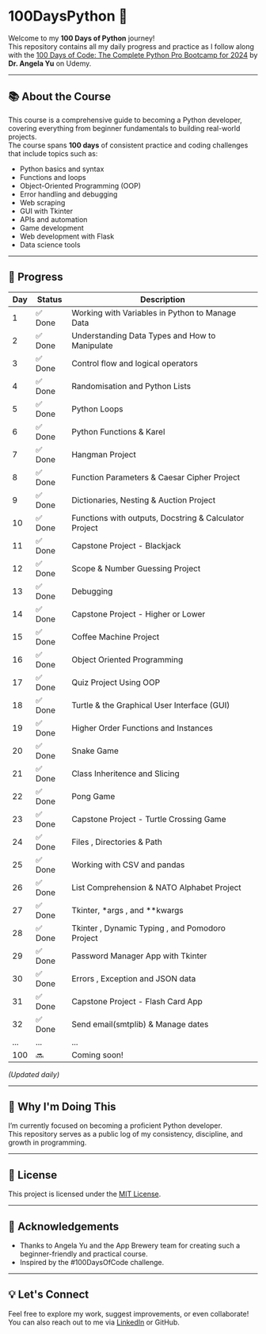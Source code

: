 # 100DaysPython 🐍

Welcome to my **100 Days of Python** journey!  
This repository contains all my daily progress and practice as I follow along with the [100 Days of Code: The Complete Python Pro Bootcamp for 2024](https://www.udemy.com/course/100-days-of-code/) by **Dr. Angela Yu** on Udemy.

---

## 📚 About the Course

This course is a comprehensive guide to becoming a Python developer, covering everything from beginner fundamentals to building real-world projects.  
The course spans **100 days** of consistent practice and coding challenges that include topics such as:

- Python basics and syntax
- Functions and loops
- Object-Oriented Programming (OOP)
- Error handling and debugging
- Web scraping
- GUI with Tkinter
- APIs and automation
- Game development
- Web development with Flask
- Data science tools

---

## 📅 Progress

| Day | Status | Description |
|-----|--------|-------------|
| 1   | ✅ Done | Working with Variables in Python to Manage Data |
| 2   | ✅ Done | Understanding Data Types and How to Manipulate |
| 3   | ✅ Done | Control flow and logical operators |
| 4   | ✅ Done | Randomisation and Python Lists |
| 5   | ✅ Done | Python Loops |
| 6   | ✅ Done | Python Functions & Karel |
| 7   | ✅ Done | Hangman Project |
| 8   | ✅ Done | Function Parameters & Caesar Cipher Project |
| 9   | ✅ Done | Dictionaries, Nesting & Auction Project |
| 10  | ✅ Done | Functions with outputs, Docstring & Calculator Project|
| 11  | ✅ Done | Capstone Project - Blackjack|
| 12  | ✅ Done | Scope & Number Guessing Project|
| 13  | ✅ Done | Debugging|
| 14  | ✅ Done | Capstone Project - Higher or Lower|
| 15  | ✅ Done | Coffee Machine Project|
| 16  | ✅ Done | Object Oriented Programming|
| 17  | ✅ Done | Quiz Project Using OOP|
| 18  | ✅ Done | Turtle & the Graphical User Interface (GUI)|
| 19  | ✅ Done | Higher Order Functions and Instances|
| 20  | ✅ Done | Snake Game |
| 21  | ✅ Done | Class Inheritence and Slicing |
| 22  | ✅ Done | Pong Game|
| 23  | ✅ Done | Capstone Project - Turtle Crossing Game|
| 24  | ✅ Done | Files , Directories & Path |
| 25  | ✅ Done | Working with CSV and pandas|
| 26  | ✅ Done | List Comprehension & NATO Alphabet Project|
| 27  | ✅ Done |Tkinter, *args , and **kwargs |
| 28  | ✅ Done |Tkinter , Dynamic Typing , and Pomodoro Project|
| 29  | ✅ Done |Password Manager App with Tkinter|
| 30  | ✅ Done |Errors , Exception and JSON data|
| 31  | ✅ Done |Capstone Project - Flash Card App|
| 32  | ✅ Done |Send email(smtplib) & Manage dates|
| ... | ...    | ... |
| 100 | 🔜     | Coming soon! |

*(Updated daily)*

---

## 🚀 Why I'm Doing This

I’m currently focused on becoming a proficient Python developer.  
This repository serves as a public log of my consistency, discipline, and growth in programming.

---

## 📜 License

This project is licensed under the [MIT License](LICENSE).

---

## 🙌 Acknowledgements

- Thanks to Angela Yu and the App Brewery team for creating such a beginner-friendly and practical course.
- Inspired by the #100DaysOfCode challenge.

---

## 💡 Let's Connect

Feel free to explore my work, suggest improvements, or even collaborate!  
You can also reach out to me via [LinkedIn](https://www.linkedin.com/in/jasson17/) or GitHub.


